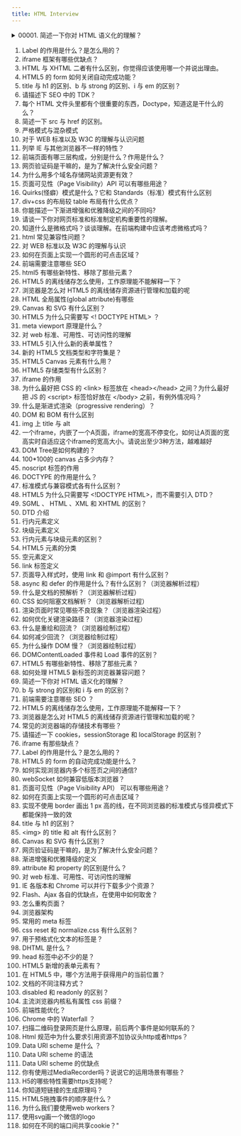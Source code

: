 ```yaml
---
title: HTML Interview
---
```


<details>
<summary>00001. 简述一下你对 HTML 语义化的理解？</summary>

## 123

</details>

00001. Label 的作用是什么？是怎么用的？
00001. iframe 框架有哪些优缺点？
00001. HTML 与 XHTML 二者有什么区别，你觉得应该使用哪一个并说出理由。
00001. HTML5 的 form 如何关闭自动完成功能？
00001. title 与 h1 的区别、b 与 strong 的区别、i 与 em 的区别？
00001. 请描述下 SEO 中的 TDK？
00001. 每个 HTML 文件头里都有个很重要的东西，Doctype，知道这是干什么的么？
00001. 简述一下 src 与 href 的区别。
00001. 严格模式与混杂模式
00001. 对于 WEB 标准以及 W3C 的理解与认识问题
00001. 列举 IE 与其他浏览器不一样的特性？
00001. 前端页面有哪三层构成，分别是什么？作用是什么？
00001. 网页验证码是干嘛的，是为了解决什么安全问题？
00001. 为什么用多个域名存储网站资源更有效？
00001. 页面可见性（Page Visibility）API 可以有哪些用途？
00001. Quirks(怪癖）模式是什么？它和 Standards（标准）模式有什么区别
00001. div+css 的布局较 table 布局有什么优点？
00001. 你能描述一下渐进增强和优雅降级之间的不同吗?
00001. 请谈一下你对网页标准和标准制定机构重要性的理解。
00001. 知道什么是微格式吗？谈谈理解。在前端构建中应该考虑微格式吗？
00001. html 常见兼容性问题？
00001. 对 WEB 标准以及 W3C 的理解与认识
00001. 如何在页面上实现一个圆形的可点击区域？
00001. 前端需要注意哪些 SEO
00001. html5 有哪些新特性、移除了那些元素？
00001. HTML5 的离线储存怎么使用，工作原理能不能解释一下？
00001. 浏览器是怎么对 HTML5 的离线储存资源进行管理和加载的呢
00001. HTML 全局属性(global attribute)有哪些
00001. Canvas 和 SVG 有什么区别？
00001. HTML5 为什么只需要写 &lt;! DOCTYPE HTML&gt; ？
00001. meta viewport 原理是什么？
00001. 对 web 标准、可用性、可访问性的理解
00001. HTML5 引入什么新的表单属性？
00001. 新的 HTML5 文档类型和字符集是？
00001. HTML5 Canvas 元素有什么用？
00001. HTML5 存储类型有什么区别？
00001. iframe 的作用
00001. 为什么最好把 CSS 的 &lt;link&gt; 标签放在 &lt;head&gt;&lt;/head&gt; 之间？为什么最好把 JS 的 &lt;script&gt; 标签恰好放在 &lt;/body&gt; 之前，有例外情况吗？
00001. 什么是渐进式渲染（progressive rendering）？
00001. DOM 和 BOM 有什么区别
00001. img 上 title 与 alt
00001. 一个iframe，内嵌了一个A页面，iframe的宽高不停变化，如何让A页面的宽高实时自适应这个iframe的宽高大小。请说出至少3种方法，越难越好
00001. DOM Tree是如何构建的？
00001. 100*100的 canvas 占多少内存？
00001. noscript 标签的作用
00001. DOCTYPE 的作用是什么？
00001. 标准模式与兼容模式各有什么区别？
00001. HTML5 为什么只需要写 &lt;!DOCTYPE HTML&gt;，而不需要引入 DTD？
00001. SGML 、 HTML 、XML 和 XHTML 的区别？
00001. DTD 介绍
00001. 行内元素定义
00001. 块级元素定义
00001. 行内元素与块级元素的区别？
00001. HTML5 元素的分类
00001. 空元素定义
00001. link 标签定义
00001. 页面导入样式时，使用 link 和 @import 有什么区别？
00001. async 和 defer 的作用是什么？有什么区别？（浏览器解析过程）
00001. 什么是文档的预解析？（浏览器解析过程）
00001. CSS 如何阻塞文档解析？（浏览器解析过程）
00001. 渲染页面时常见哪些不良现象？（浏览器渲染过程）
00001. 如何优化关键渲染路径？（浏览器渲染过程）
00001. 什么是重绘和回流？（浏览器绘制过程）
00001. 如何减少回流？（浏览器绘制过程）
00001. 为什么操作 DOM 慢？（浏览器绘制过程）
00001. DOMContentLoaded 事件和 Load 事件的区别？
00001. HTML5 有哪些新特性、移除了那些元素？
00001. 如何处理 HTML5 新标签的浏览器兼容问题？
00001. 简述一下你对 HTML 语义化的理解？
00001. b 与 strong 的区别和 i 与 em 的区别？
00001. 前端需要注意哪些 SEO ？
00001. HTML5 的离线储存怎么使用，工作原理能不能解释一下？
00001. 浏览器是怎么对 HTML5 的离线储存资源进行管理和加载的呢？
00001. 常见的浏览器端的存储技术有哪些？
00001. 请描述一下 cookies，sessionStorage 和 localStorage 的区别？
00001. iframe 有那些缺点？
00001. Label 的作用是什么？是怎么用的？
00001. HTML5 的 form 的自动完成功能是什么？
00001. 如何实现浏览器内多个标签页之间的通信?
00001. webSocket 如何兼容低版本浏览器？
00001. 页面可见性（Page Visibility API） 可以有哪些用途？
00001. 如何在页面上实现一个圆形的可点击区域？
00001. 实现不使用 border 画出 1 px 高的线，在不同浏览器的标准模式与怪异模式下都能保持一致的效
00001. title 与 h1 的区别？
00001. &lt;img&gt; 的 title 和 alt 有什么区别？
00001. Canvas 和 SVG 有什么区别？
00001. 网页验证码是干嘛的，是为了解决什么安全问题？
00001. 渐进增强和优雅降级的定义
00001. attribute 和 property 的区别是什么？
00001. 对 web 标准、可用性、可访问性的理解
00001. IE 各版本和 Chrome 可以并行下载多少个资源？
00001. Flash、Ajax 各自的优缺点，在使用中如何取舍？
00001. 怎么重构页面？
00001. 浏览器架构
00001. 常用的 meta 标签
00001. css reset 和 normalize.css 有什么区别？
00001. 用于预格式化文本的标签是？
00001. DHTML 是什么？
00001. head 标签中必不少的是？
00001. HTML5 新增的表单元素有？
00001. 在 HTML5 中，哪个方法用于获得用户的当前位置？
00001. 文档的不同注释方式？
00001. disabled 和 readonly 的区别？
00001. 主流浏览器内核私有属性 css 前缀？
00001. 前端性能优化？
00001. Chrome 中的 Waterfall ？
00001. 扫描二维码登录网页是什么原理，前后两个事件是如何联系的？
00001. Html 规范中为什么要求引用资源不加协议头http或者https？
00001. Data URI scheme 是什么 ？
00001. Data URI scheme 的语法
00001. Data URI scheme 的优缺点
00001. 你有使用过MediaRecorder吗？说说它的运用场景有哪些？
00001. H5的哪些特性需要https支持呢？
00001. 你知道短链接的生成原理吗？
00001. HTML5拖拽事件的顺序是什么？
00001. 为什么我们要使用web workers？
00001. 使用svg画一个微信的logo
00001. 如何在不同的端口间共享cookie？"
